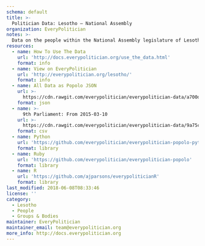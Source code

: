 ```yaml
---
schema: default
title: >-
  Politician Data: Lesotho — National Assembly
organization: EveryPolitician
notes: >-
  Data on the people within the National Assembly legislature of Lesotho.
resources:
  - name: How To Use The Data
    url: 'http://docs.everypolitician.org/use_the_data.html'
    format: info
  - name: View on EveryPolitician
    url: 'http://everypolitician.org/lesotho/'
    format: info
  - name: All Data as Popolo JSON
    url: >-
      https://cdn.rawgit.com/everypolitician/everypolitician-data/a700dac86a7bb35281e9c83d79616d74a874dd8e/data/Lesotho/Assembly/ep-popolo-v1.0.json
    format: json
  - name: >-
      9th Parliament: From 2015-03-10
    url: >-
      https://cdn.rawgit.com/everypolitician/everypolitician-data/9a75c94fb3f01a45e5616242dec9743ba96f137f/data/Lesotho/Assembly/term-9.csv
    format: csv
  - name: Python
    url: 'https://github.com/everypolitician/everypolitician-popolo-python'
    format: library
  - name: Ruby
    url: 'https://github.com/everypolitician/everypolitician-popolo'
    format: library
  - name: R
    url: 'https://github.com/ajparsons/everypoliticianR'
    format: library
last_modified: 2018-06-08T08:33:46
license: ''
category:
  - Lesotho
  - People
  - Groups & Bodies
maintainer: EveryPolitician
maintainer_email: team@everypolitician.org
more_info: http://docs.everypolitician.org
---
```

